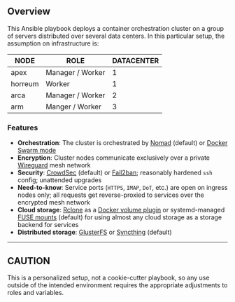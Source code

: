 ## Overview

This Ansible playbook deploys a container orchestration cluster on a group of servers distributed over several data centers. In this particular setup, the assumption on infrastructure is:

| **NODE** 	| **ROLE**         	| **DATACENTER** 	|
|----------	|------------------	|----------------	|
| apex     	| Manager / Worker 	| 1              	|
| horreum   | Worker			| 1              	|
| arca      | Manager / Worker 	| 2              	|
| arm    	| Manger / Worker   | 3              	|

### Features

+ **Orchestration**: The cluster is orchestrated by [Nomad](https://www.nomadproject.io) (default) or [Docker Swarm mode](https://docs.docker.com/engine/swarm/)
+ **Encryption**: Cluster nodes communicate exclusively over a private [Wireguard](https://www.wireguard.com/) mesh network
+ **Security**: [CrowdSec](https://www.crowdsec.net/) (default) or [Fail2ban](https://www.fail2ban.org/); reasonably hardened `ssh` config; unattended upgrades
+ **Need-to-know**: Service ports (`HTTPS`, `IMAP`, `DoT`, etc.) are open on ingress nodes only; all requests get reverse-proxied to services over the encrypted mesh network
+ **Cloud storage**: [Rclone](https://rclone.org/) as a [Docker volume plugin](https://rclone.org/docker/) or systemd-managed [FUSE mounts](https://rclone.org/commands/rclone_mount) (default) for using almost any cloud storage as a storage backend for services
+ **Distributed storage**: [GlusterFS](https://www.gluster.org/) or [Syncthing](https://syncthing.net/) (default)

---

## CAUTION

This is a personalized setup, not a cookie-cutter playbook, so any use outside of the intended environment requires the appropriate adjustments to roles and variables.
